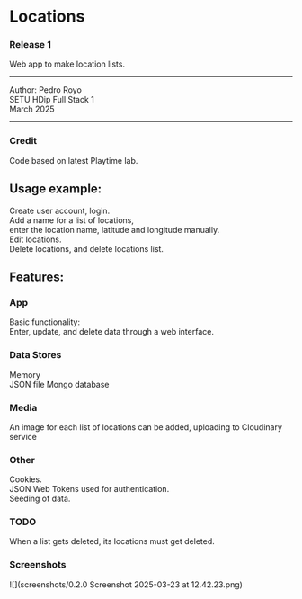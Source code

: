 Locations
==========
### Release 1
Web app to make location lists.

---

Author: Pedro Royo  
SETU HDip Full Stack 1  
March 2025

---

### Credit
Code based on latest Playtime lab.

## Usage example:
Create user account, login.  
Add a name for a list of locations,  
enter the location name, latitude and longitude manually.  
Edit locations.  
Delete locations, and delete locations list.

## Features:
### App
Basic functionality:  
Enter, update, and delete data through a web interface.

### Data Stores
Memory  
JSON file
Mongo database

### Media
An image for each list of locations can be added, uploading to Cloudinary service

### Other
Cookies.  
JSON Web Tokens used for authentication.  
Seeding of data.

### TODO
When a list gets deleted, its locations must get deleted.

### Screenshots
![](screenshots/0.2.0 Screenshot 2025-03-23 at 12.42.23.png)
